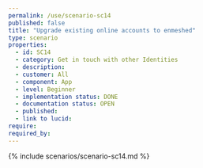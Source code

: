 ```yaml
---
permalink: /use/scenario-sc14
published: false
title: "Upgrade existing online accounts to enmeshed"
type: scenario
properties:
  - id: SC14
  - category: Get in touch with other Identities
  - description:
  - customer: All
  - component: App
  - level: Beginner
  - implementation status: DONE
  - documentation status: OPEN
  - published:
  - link to lucid:
require:
required_by:
---
```


{% include scenarios/scenario-sc14.md %}
